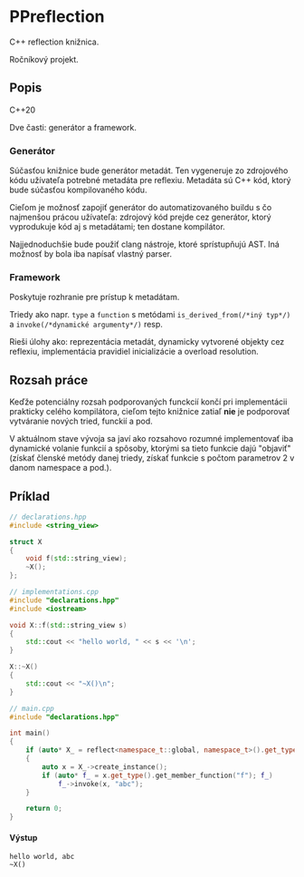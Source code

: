# PPreflection

C++ reflection knižnica.

Ročníkový projekt.

## Popis

C++20

Dve časti: generátor a framework.

### Generátor

Súčasťou knižnice bude generátor metadát. Ten vygeneruje zo zdrojového kódu užívateľa potrebné metadáta pre reflexiu. Metadáta sú C++ kód, ktorý bude súčasťou kompilovaného kódu.

Cieľom je možnosť zapojiť generátor do automatizovaného buildu s čo najmenšou prácou užívateľa: zdrojový kód prejde cez generátor, ktorý vyprodukuje kód aj s metadátami; ten dostane kompilátor.

Najjednoduchšie bude použiť clang nástroje, ktoré sprístupňujú AST. Iná možnosť by bola iba napísať vlastný parser.

### Framework

Poskytuje rozhranie pre prístup k metadátam.

Triedy ako napr. `type` a `function` s metódami `is_derived_from(/*iný typ*/)` a `invoke(/*dynamické argumenty*/)` resp.

Rieši úlohy ako: reprezentácia metadát, dynamicky vytvorené objekty cez reflexiu, implementácia pravidiel inicializácie a overload resolution.

## Rozsah práce

Keďže potenciálny rozsah podporovaných funckcií končí pri implementácii prakticky celého kompilátora, cieľom tejto knižnice zatiaľ **nie** je podporovať vytváranie nových tried, funckií a pod.

V aktuálnom stave vývoja sa javí ako rozsahovo rozumné implementovať iba dynamické volanie funkcií a spôsoby, ktorými sa tieto funkcie dajú "objaviť" (získať členské metódy danej triedy, získať funkcie s počtom parametrov 2 v danom namespace a pod.).

## Príklad

```cpp
// declarations.hpp
#include <string_view>

struct X
{
	void f(std::string_view);
	~X();
};

// implementations.cpp
#include "declarations.hpp"
#include <iostream>

void X::f(std::string_view s)
{
	std::cout << "hello world, " << s << '\n';
}

X::~X()
{
	std::cout << "~X()\n";
}

// main.cpp
#include "declarations.hpp"

int main()
{
	if (auto* X_ = reflect<namespace_t::global, namespace_t>().get_type("X"); X_)
	{
		auto x = X_->create_instance();
		if (auto* f_ = x.get_type().get_member_function("f"); f_)
			f_->invoke(x, "abc");
	}

	return 0;
}
```

#### Výstup
```
hello world, abc
~X()

```